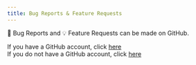 ```yaml
---
title: Bug Reports & Feature Requests
---
```

:bug: Bug Reports and :bulb: Feature Requests can be made on GitHub.

If you have a GitHub account, click [here](https://github.com/openresearchcalendar/Open-Research-Calendar/issues/new/choose)  
If you do not have a GitHub account, click [here](https://gitreports.com/issue/openresearchcalendar/openresearchcalendar.github.io)  
